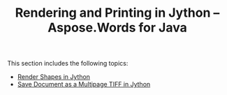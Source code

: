 ﻿---
title: Rendering and Printing in Jython – Aspose.Words for Java
articleTitle: Rendering and Printing in Jython
linktitle: Rendering and Printing in Jython
description: "Jython: Rendering and Printing Document using Aspose.Words for Java."
type: docs
weight: 40
url: /java/rendering-and-printing-in-jython/
---

This section includes the following topics:

- [Render Shapes in Jython](/words/java/render-shapes-in-jython/)
- [Save Document as a Multipage TIFF in Jython](/words/java/save-document-as-a-multipage-tiff-in-jython/)
